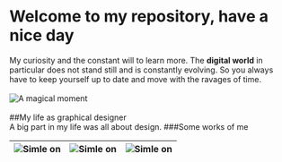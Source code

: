 # Welcome to my repository, have a nice day
My curiosity and the constant will to learn more. 
The **digital world** in particular does not stand still and is constantly evolving. 
So you always have to keep yourself up to date and move with the ravages of time.
<br>
<br>
![A magical moment](https://unsplash.com/photos/pHOyPWql--w/download?ixid=MnwxMjA3fDB8MXxhbGx8fHx8fHx8fHwxNjc3NTA3NzA0&force=true&w=640)
<br>
<br>
##My life as graphical designer
<br>
A big part in my life was all about design.
###Some works of me

![Simle on](https://rene-van-dinter.de/src/img/ref/logo/doPhoto.jpg) | ![Simle on](https://rene-van-dinter.de/src/img/ref/logo/tomateBasilic.jpg) | ![Simle on](https://rene-van-dinter.de/src/img/ref/logo/Survival_Logo.jpg)
--- | --- | ---
